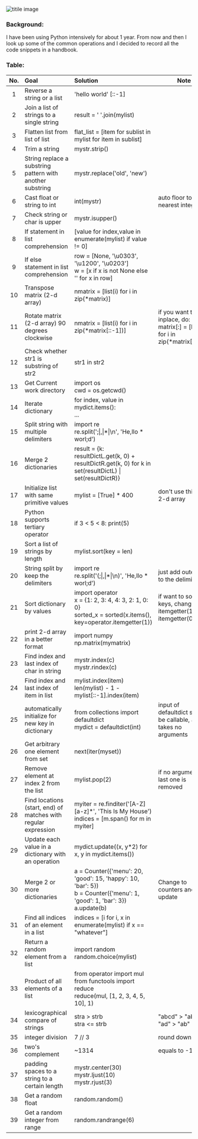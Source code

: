 ![titile image](https://images.pexels.com/photos/459225/pexels-photo-459225.jpeg?auto=compress&cs=tinysrgb&dpr=2&h=650&w=940)

### Background: 

I have been using Python intensively for about 1 year. From now and then I look up some of the common operations and I decided to record all the code snippets in a handbook.



### Table:

| No.  | Goal                                                         | Solution                                                     | Note                                                         |
| :--: | :----------------------------------------------------------- | :----------------------------------------------------------- | ------------------------------------------------------------ |
|  1   | Reverse a string or a list                                   | 'hello world' [::-1]                                         |                                                              |
|  2   | Join a list of strings to a single string                    | result = ' '.join(mylist)                                    |                                                              |
|  3   | Flatten list from list of list                               | flat_list = [item for sublist in mylist for item in sublist] |                                                              |
|  4   | Trim a string                                                | mystr.strip()                                                |                                                              |
|  5   | String replace a substring pattern with another substring    | mystr.replace('old', 'new')                                  |                                                              |
|  6   | Cast  float or string to int                                 | int(mystr)                                                   | auto floor to the nearest integer                            |
|  7   | Check string or char is upper                                | mystr.isupper()                                              |                                                              |
|  8   | If statement in list comprehension                           | [value for index,value in enumerate(mylist) if value != 0]   |                                                              |
|  9   | If else statement in list comprehension                      | row = [None, '\u0303', '\u1200', '\u0203']<br>w = [x if x is not None else '' for x in row] |                                                              |
|  10  | Transpose matrix  (2-d array)                                | nmatrix = [list(i) for i in zip(*matrix)]                    |                                                              |
|  11  | Rotate matrix (2-d array) 90 degrees clockwise               | nmatrix = [list(i) for i in zip(*matrix[::-1])]              | if you want to do it inplace, do:<br> matrix[:] = [list(i) for i in zip(*matrix[::-1])] |
|  12  | Check whether str1 is substring of str2                      | str1 in str2                                                 |                                                              |
|  13  | Get Current work directory                                   | import os<br>cwd = os.getcwd()                               |                                                              |
|  14  | Iterate dictionary                                           | for index, value in mydict.items(): <br>...                  |                                                              |
|  15  | Split string with multiple delimiters                        | import re <br>re.split(';\|,\|\*\|\n', 'He,llo * worl;d')    |                                                              |
|  16  | Merge 2 dictionaries                                         | result = {k: resultDictL.get(k, 0) + resultDictR.get(k, 0) for k in set(resultDictL) \| set(resultDictR)} |                                                              |
|  17  | Initialize list with same primitive values                   | mylist = [True] * 400                                        | don't use this with 2-d array                                |
|  18  | Python supports tertiary  operator                           | if 3 < 5 < 8: print(5)                                       |                                                              |
|  19  | Sort a list of strings by length                             | mylist.sort(key = len)                                       |                                                              |
|  20  | String split by keep the delimiters                          | import re<br>re.split('(;\|,\|\*\|\n)', 'He,llo * worl;d')   | just add outer ( ) to the delimiters                         |
|  21  | Sort dictionary by values                                    | import operator<br>x = {1: 2, 3: 4, 4: 3, 2: 1, 0: 0}<br>sorted_x = sorted(x.items(), key=operator.itemgetter(1)) | if want to sort by keys, change itemgetter(1) to itemgetter(0) |
|  22  | print 2-d array in a better format                           | import numpy<br>np.matrix(mymatrix)                          |                                                              |
|  23  | Find index and last index of char in string                  | mystr.index(c)<br>mystr.rindex(c)                            |                                                              |
|  24  | Find index and last index of item in list                    | mylist.index(item)<br>len(mylist) - 1 - mylist[::-1].index(item) |                                                              |
|  25  | automatically initialize for new key in dictionary           | from collections import defaultdict <br>mydict = defaultdict(int) | input of defaultdict should be callable, and takes no arguments |
|  26  | Get arbitrary one element from set                           | next(iter(myset))                                            |                                                              |
|  27  | Remove element at index 2 from the list                      | mylist.pop(2)                                                | if no argument, last one is removed                          |
|  28  | Find locations (start, end) of matches with regular expression | myiter = re.finditer('[A-Z][a-z]*', 'This Is My House')<br>indices = [m.span() for m in myiter] |                                                              |
|  29  | Update each value in a dictionary with an operation          | mydict.update((x, y*2) for x, y in mydict.items())           |                                                              |
|  30  | Merge 2 or more dictionaries                                 | a = Counter({'menu': 20, 'good': 15, 'happy': 10, 'bar': 5}) <br>b = Counter({'menu': 1, 'good': 1, 'bar': 3}) <br>a.update(b) | Change to counters and then update                           |
|  31  | Find all indices of an element in a list                     | indices = [i for i, x in enumerate(mylist) if x == "whatever"] |                                                              |
|  32  | Return a random element from a list                          | import random<br>random.choice(mylist)                       |                                                              |
|  33  | Product of all elements of a list                            | from operator import mul<br>from functools import reduce<br>reduce(mul, [1, 2, 3, 4, 5, 10], 1) |                                                              |
|  34  | lexicographical  compare of strings                          | stra > strb <br>stra <= strb                                 | "abcd" > "ab" and "ad" > "ab"                                |
|  35  | integer division                                             | 7 // 3                                                       | round down                                                   |
|  36  | two's complement                                             | ~1314                                                        | equals to -1315                                              |
|  37  | padding spaces to a string to a certain length               | mystr.center(30)<br>mystr.ljust(10)<br>mystr.rjust(3)        |                                                              |
|  38  | Get a random float                                           | random.random()                                              |                                                              |
|  39  | Get a random integer from range                              | random.randrange(6)                                          |                                                              |


